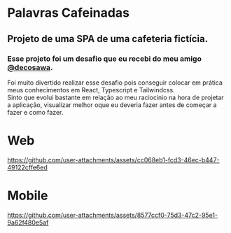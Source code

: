 # Palavras Cafeinadas
## Projeto de uma SPA de uma cafeteria fictícia.
### Esse projeto foi um desafio que eu recebi do meu amigo [@decosawa](https://github.com/decosawa).
Foi muito divertido realizar esse desafio pois conseguir colocar em prática meus conhecimentos em React, Typescript e Tailwindcss.<br/>
Sinto que evolui bastante em relação ao meu raciocínio na hora de projetar a aplicação, visualizar melhor oque eu deveria fazer antes de começar a fazer e como fazer.

# Web
https://github.com/user-attachments/assets/cc068eb1-fcd3-46ec-b447-49122cffe6ed
# Mobile
https://github.com/user-attachments/assets/8577ccf0-75d3-47c2-95e1-9a62f480e5af

